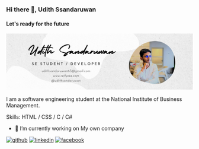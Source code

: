 ### Hi there 👋, Udith Ssandaruwan
#### Let's ready for the future
![Let's ready for the future](https://github.com/UdithSandaruwan/UdithSandaruwan/blob/main/Udith%20Sandaruwan.png)

I am a software engineering student at the National Institute of Business Management. 

Skills: HTML / CSS /  C / C#

- 🔭 I’m currently working on My own company 


[<img src='https://cdn.jsdelivr.net/npm/simple-icons@3.0.1/icons/github.svg' alt='github' height='40'>](https://github.com/UdithSandaruwan)  [<img src='https://cdn.jsdelivr.net/npm/simple-icons@3.0.1/icons/linkedin.svg' alt='linkedin' height='40'>](https://www.linkedin.com/in/udith-sandaruwan-8a2810259/)  [<img src='https://cdn.jsdelivr.net/npm/simple-icons@3.0.1/icons/facebook.svg' alt='facebook' height='40'>](https://www.facebook.com/100087582673647)  

